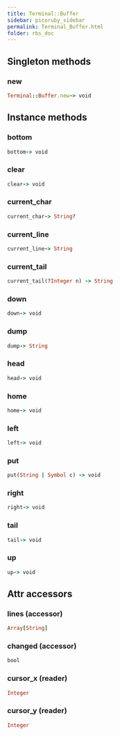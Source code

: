 ```yaml
---
title: Terminal::Buffer
sidebar: picoruby_sidebar
permalink: Terminal_Buffer.html
folder: rbs_doc
---
```

## Singleton methods
### new

```ruby
Terminal::Buffer.new-> void
```
## Instance methods
### bottom

```ruby
bottom-> void
```
### clear

```ruby
clear-> void
```
### current_char

```ruby
current_char-> String?
```
### current_line

```ruby
current_line-> String
```
### current_tail

```ruby
current_tail(?Integer n) -> String
```
### down

```ruby
down-> void
```
### dump

```ruby
dump-> String
```
### head

```ruby
head-> void
```
### home

```ruby
home-> void
```
### left

```ruby
left-> void
```
### put

```ruby
put(String | Symbol c) -> void
```
### right

```ruby
right-> void
```
### tail

```ruby
tail-> void
```
### up

```ruby
up-> void
```
## Attr accessors
### lines (accessor)
```ruby
Array[String]
```
### changed (accessor)
```ruby
bool
```
### cursor_x (reader)
```ruby
Integer
```
### cursor_y (reader)
```ruby
Integer
```
